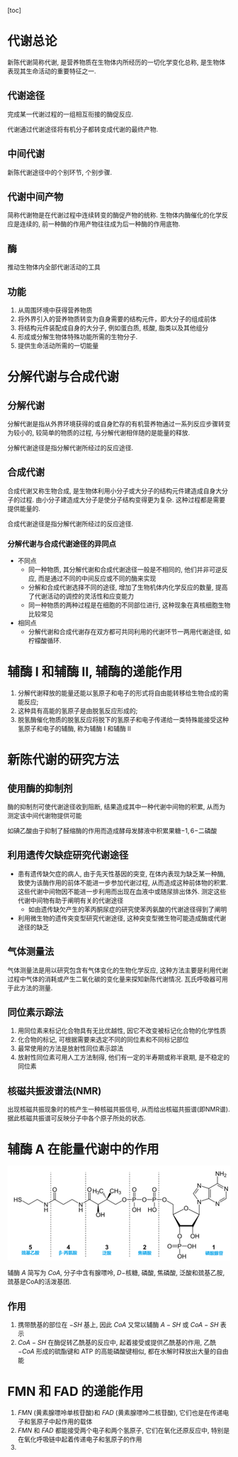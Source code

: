[toc]

# 代谢总论

新陈代谢简称代谢, 是营养物质在生物体内所经历的一切化学变化总称, 是生物体表现其生命活动的重要特征之一.

## 代谢途径

完成某一代谢过程的一组相互衔接的酶促反应.

代谢通过代谢途径将有机分子都转变成代谢的最终产物.

## 中间代谢

新陈代谢途径中的个别环节, 个别步骤.

## 代谢中间产物

简称代谢物是在代谢过程中连续转变的酶促产物的统称. 生物体内酶催化的化学反应是连续的, 前一种酶的作用产物往往成为后一种酶的作用底物.

## 酶

推动生物体内全部代谢活动的工具

## 功能

1. 从周围环境中获得营养物质
2. 将外界引入的营养物质转变为自身需要的结构元件，即大分子的组成前体
3. 将结构元件装配成自身的大分子, 例如蛋白质, 核酸, 脂类以及其他组分
4. 形成或分解生物体特殊功能所需的生物分子.
5. 提供生命活动所需的一切能量

# 分解代谢与合成代谢

## 分解代谢

分解代谢是指从外界环境获得的或自身贮存的有机营养物通过一系列反应步骤转变为较小的, 较简单的物质的过程, 与分解代谢相伴随的是能量的释放.

分解代谢途径是指分解代谢所经过的反应途径.

## 合成代谢

合成代谢又称生物合成, 是生物体利用小分子或大分子的结构元件建造成自身大分子的过程. 由小分子建造成大分子是使分子结构变得更为复杂. 这种过程都是需要提供能量的.

合成代谢途径是指分解代谢所经过的反应途径.

### 分解代谢与合成代谢途径的异同点

+ 不同点
  + 同一种物质, 其分解代谢和合成代谢途径一般是不相同的, 他们并非可逆反应, 而是通过不同的中间反应或不同的酶来实现
  + 分解和合成代谢选择不同的途径, 增加了生物机体内化学反应的数量, 提高了代谢活动的调控的灵活性和应变能力
  + 同一种物质的两种过程是在细胞的不同部位进行, 这种现象在真核细胞生物比较常见
+ 相同点
  + 分解代谢和合成代谢存在双方都可共同利用的代谢环节一两用代谢途径, 如柠檬酸循环.

# 辅酶 $\mathrm{I}$ 和辅酶 $\mathrm{II}$, 辅酶的递能作用

1. 分解代谢释放的能量还能以氢原子和电子的形式将自由能转移给生物合成的需能反应;
2. 这种具有高能的氢原子是由脱氢反应形成的;
3. 脱氢酶催化物质的脱氢反应将脱下的氢原子和电子传递给一类特殊能接受这种氢原子和电子的辅酶, 称为辅酶 $\mathrm{I}$ 和辅酶 $\mathrm{II}$

# 新陈代谢的研究方法

## 使用酶的抑制剂

酶的抑制剂可使代谢途径收到阻断, 结果造成其中一种代谢中间物的积累, 从而为测定该中间代谢物提供可能

如碘乙酸由于抑制了醛缩酶的作用而造成酵母发酵液中积累果糖$-1,6-$二磷酸

## 利用遗传欠缺症研究代谢途径

+ 患有遗传缺欠症的病人, 由于先天性基因的突变, 在体内表现为缺乏某一种酶, 致使为该酶作用的前体不能进一步参加代谢过程, 从而造成这种前体物的积累. 这些代谢中间物因不能进一步利用而出现在血液中或随尿排出体外. 测定这些代谢中间物有助于阐明有关的代谢途径
  + 如由遗传缺欠产生的苯丙酮尿症的研究使苯丙氨酸的代谢途径得到了阐明
+ 利用微生物的遗传突变型研究代谢途径, 这种突变型微生物可能造成酶或代谢途径的缺乏

## 气体测量法

气体测量法是用以研究包含有气体变化的生物化学反应, 这种方法主要是利用代谢过程中气体的消耗或产生二氧化碳的变化量来探知新陈代谢情况. 瓦氏呼吸器可用于此方法的测量.

## 同位素示踪法

1. 用同位素来标记化合物具有无比优越性, 因它不改变被标记化合物的化学性质
2. 化合物的标记, 可根据需要来选定不同的同位素和不同标记部位
3. 最常使用的方法是放射性同位素示踪法
4. 放射性同位素可用人工方法制得, 他们有一定的半寿期或称半衰期, 是不稳定的同位素

## 核磁共振波谱法(NMR)

出现核磁共振现象时的核产生一种核磁共振信号, 从而给出核磁共振谱(即NMR谱). 据此核磁共振谱可反映分子中各个原子所处的状态.

# 辅酶 A 在能量代谢中的作用

![image-20220106152341773](Chap19代谢总论.assets/image-20220106152341773.png)

辅酶 $A$ 简写为 $CoA$, 分子中含有腺嘌呤, $D-$核糖, 磷酸, 焦磷酸, 泛酸和巯基乙胺, 巯基是CoA的活泼基团.

## 作用

1. 携带酰基的部位在 $-SH$ 基上, 因此 $CoA$ 又常以辅酶 $A-SH$  或 $CoA-SH$ 表示
2. $CoA-SH$ 在酶促转乙酰基的反应中, 起着接受或提供乙酰基的作用, 乙酰$-CoA$ 形成的硫酯键和 ATP 的高能磷酸键相似, 都在水解时释放出大量的自由能

# FMN 和 FAD 的递能作用

1. $FMN$ (黄素腺嘌呤单核苷酸)和 $FAD$ (黄素腺嘌呤二核苷酸), 它们也是在传递电子和氢原子中起作用的载体
2. $FMN$ 和 $FAD$ 都能接受两个电子和两个氢原子, 它们在氧化还原反应中, 特别是在氧化呼吸链中起着传递电子和氢原子的作用
3. 
